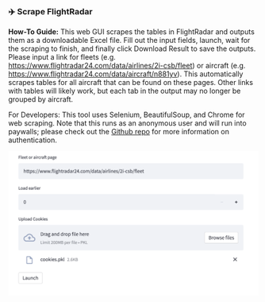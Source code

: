### ✈️ Scrape FlightRadar

**How-To Guide:**
This web GUI scrapes the tables in FlightRadar and outputs them as a downloadable Excel file.
Fill out the input fields, launch, wait for the scraping to finish, and finally click Download Result to save the outputs.
Please input a link for fleets (e.g. https://www.flightradar24.com/data/airlines/2i-csb/fleet) or aircraft (e.g. https://www.flightradar24.com/data/aircraft/n881yv). This automatically scrapes tables for all aircraft that can be found on these pages. Other links with tables will likely work, but each tab in the output may no longer be grouped by aircraft.

For Developers: This tool uses Selenium, BeautifulSoup, and Chrome for web scraping. Note that this runs as an anonymous user and will run into paywalls; please check out the [Github repo](https://github.com/g-luo/flightradar/blob/2b540ca93673fbddbb731efb159e808af5f4c5cd/streamlit_app.py#L139) for more information on authentication.

<img width="583" alt="screenshot" src="gui.png">